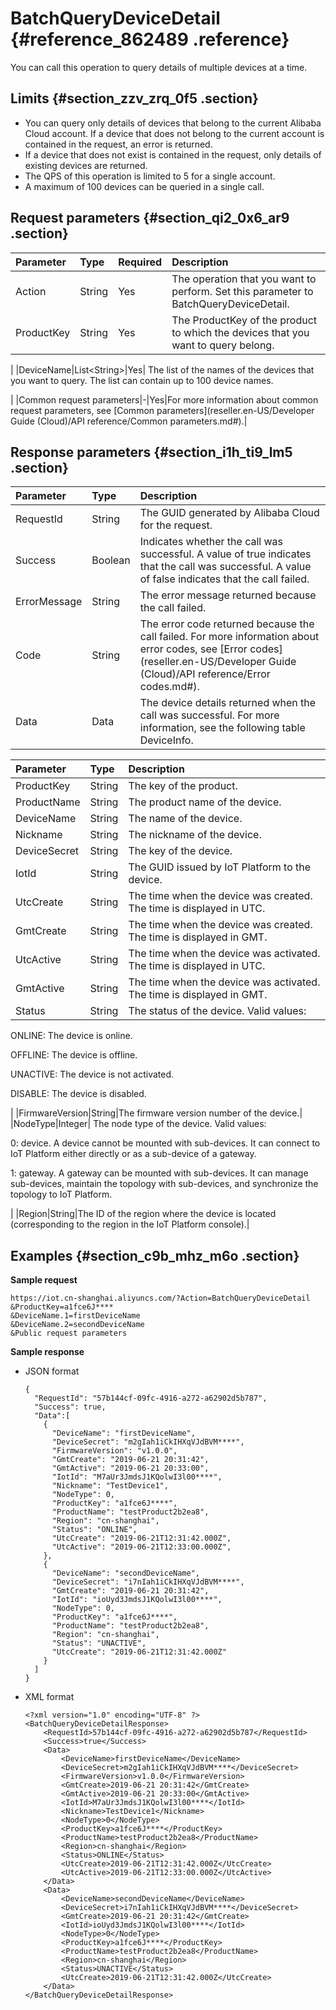 # BatchQueryDeviceDetail {#reference_862489 .reference}

You can call this operation to query details of multiple devices at a time.

## Limits {#section_zzv_zrq_0f5 .section}

-   You can query only details of devices that belong to the current Alibaba Cloud account. If a device that does not belong to the current account is contained in the request, an error is returned.
-   If a device that does not exist is contained in the request, only details of existing devices are returned.
-   The QPS of this operation is limited to 5 for a single account.
-   A maximum of 100 devices can be queried in a single call.

## Request parameters {#section_qi2_0x6_ar9 .section}

|Parameter|Type|Required|Description|
|:--------|:---|:-------|:----------|
|Action|String|Yes|The operation that you want to perform. Set this parameter to BatchQueryDeviceDetail.|
|ProductKey|String|Yes| The ProductKey of the product to which the devices that you want to query belong.

 |
|DeviceName|List<String\>|Yes| The list of the names of the devices that you want to query. The list can contain up to 100 device names.

 |
|Common request parameters|-|Yes|For more information about common request parameters, see [Common parameters](reseller.en-US/Developer Guide (Cloud)/API reference/Common parameters.md#).|

## Response parameters {#section_i1h_ti9_lm5 .section}

|Parameter|Type|Description|
|:--------|:---|:----------|
|RequestId|String|The GUID generated by Alibaba Cloud for the request.|
|Success|Boolean|Indicates whether the call was successful. A value of true indicates that the call was successful. A value of false indicates that the call failed.|
|ErrorMessage|String|The error message returned because the call failed.|
|Code|String|The error code returned because the call failed. For more information about error codes, see [Error codes](reseller.en-US/Developer Guide (Cloud)/API reference/Error codes.md#).|
|Data|Data|The device details returned when the call was successful. For more information, see the following table DeviceInfo.|

|Parameter|Type|Description|
|:--------|:---|:----------|
|ProductKey|String|The key of the product.|
|ProductName|String|The product name of the device.|
|DeviceName|String|The name of the device.|
|Nickname|String|The nickname of the device.|
|DeviceSecret|String|The key of the device.|
|IotId|String|The GUID issued by IoT Platform to the device.|
|UtcCreate|String|The time when the device was created. The time is displayed in UTC.|
|GmtCreate|String|The time when the device was created. The time is displayed in GMT.|
|UtcActive|String|The time when the device was activated. The time is displayed in UTC.|
|GmtActive|String|The time when the device was activated. The time is displayed in GMT.|
|Status|String| The status of the device. Valid values:

 ONLINE: The device is online.

 OFFLINE: The device is offline.

 UNACTIVE: The device is not activated.

 DISABLE: The device is disabled.

 |
|FirmwareVersion|String|The firmware version number of the device.|
|NodeType|Integer| The node type of the device. Valid values:

 0: device. A device cannot be mounted with sub-devices. It can connect to IoT Platform either directly or as a sub-device of a gateway.

 1: gateway. A gateway can be mounted with sub-devices. It can manage sub-devices, maintain the topology with sub-devices, and synchronize the topology to IoT Platform.

 |
|Region|String|The ID of the region where the device is located \(corresponding to the region in the IoT Platform console\).|

## Examples {#section_c9b_mhz_m6o .section}

**Sample request**

``` {#codeblock_vo4_07c_uaf}
https://iot.cn-shanghai.aliyuncs.com/?Action=BatchQueryDeviceDetail
&ProductKey=a1fce6J****
&DeviceName.1=firstDeviceName
&DeviceName.2=secondDeviceName
&Public request parameters
```

**Sample response**

-   JSON format

    ``` {#codeblock_kna_r5a_t16}
    {
      "RequestId": "57b144cf-09fc-4916-a272-a62902d5b787", 
      "Success": true, 
      "Data":[
        {
          "DeviceName": "firstDeviceName",
          "DeviceSecret": "m2gIah1iCkIHXqVJdBVM****",
          "FirmwareVersion": "v1.0.0",
          "GmtCreate": "2019-06-21 20:31:42",
          "GmtActive": "2019-06-21 20:33:00",
          "IotId": "M7aUr3JmdsJ1KQolwI3l00****",
          "Nickname": "TestDevice1",
          "NodeType": 0,
          "ProductKey": "a1fce6J****",
          "ProductName": "testProduct2b2ea8",
          "Region": "cn-shanghai",
          "Status": "ONLINE",
          "UtcCreate": "2019-06-21T12:31:42.000Z",
          "UtcActive": "2019-06-21T12:33:00.000Z",
        },
        {
          "DeviceName": "secondDeviceName",
          "DeviceSecret": "i7nIah1iCkIHXqVJdBVM****",
          "GmtCreate": "2019-06-21 20:31:42",
          "IotId": "ioUyd3JmdsJ1KQolwI3l00****",
          "NodeType": 0,
          "ProductKey": "a1fce6J****",
          "ProductName": "testProduct2b2ea8",
          "Region": "cn-shanghai",
          "Status": "UNACTIVE",
          "UtcCreate": "2019-06-21T12:31:42.000Z"
        }
      ]
    }        
    ```

-   XML format

    ``` {#codeblock_iug_512_r8y}
    <?xml version="1.0" encoding="UTF-8" ?>
    <BatchQueryDeviceDetailResponse>
        <RequestId>57b144cf-09fc-4916-a272-a62902d5b787</RequestId>
        <Success>true</Success>
        <Data>
            <DeviceName>firstDeviceName</DeviceName>
            <DeviceSecret>m2gIah1iCkIHXqVJdBVM****</DeviceSecret>
            <FirmwareVersion>v1.0.0</FirmwareVersion>
            <GmtCreate>2019-06-21 20:31:42</GmtCreate>
            <GmtActive>2019-06-21 20:33:00</GmtActive>
            <IotId>M7aUr3JmdsJ1KQolwI3l00****</IotId>
            <Nickname>TestDevice1</Nickname>
            <NodeType>0</NodeType>
            <ProductKey>a1fce6J****</ProductKey>
            <ProductName>testProduct2b2ea8</ProductName>
            <Region>cn-shanghai</Region>
            <Status>ONLINE</Status>
            <UtcCreate>2019-06-21T12:31:42.000Z</UtcCreate>
            <UtcActive>2019-06-21T12:33:00.000Z</UtcActive>
        </Data>
        <Data>
            <DeviceName>secondDeviceName</DeviceName>
            <DeviceSecret>i7nIah1iCkIHXqVJdBVM****</DeviceSecret>
            <GmtCreate>2019-06-21 20:31:42</GmtCreate>
            <IotId>ioUyd3JmdsJ1KQolwI3l00****</IotId>
            <NodeType>0</NodeType>
            <ProductKey>a1fce6J****</ProductKey>
            <ProductName>testProduct2b2ea8</ProductName>
            <Region>cn-shanghai</Region>
            <Status>UNACTIVE</Status>
            <UtcCreate>2019-06-21T12:31:42.000Z</UtcCreate>
        </Data>
    </BatchQueryDeviceDetailResponse>
    ```



